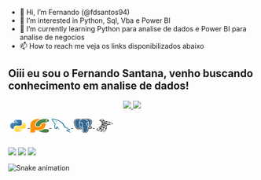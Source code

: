 - 👋 Hi, I’m Fernando (@fdsantos94)
- 👀 I’m interested in Python, Sql, Vba e Power BI
- 🌱 I’m currently learning Python para analise de dados e Power BI para analise de negocios
- 📫 How to reach me veja os links disponibilizados abaixo
## Oiii eu sou o Fernando Santana, venho buscando conhecimento em analise de dados!
<div align="center">
  <a href="https://github.com/fdsantos94">
  <img height="180em" src="https://github-readme-stats.vercel.app/api?username=fdsantos94&show_icons=true&theme=tokyonight&include_all_commits=true&count_private=true"/>
  <img height="180em" src="https://github-readme-stats.vercel.app/api/top-langs/?username=fdsantos94&layout=compact&langs_count=7&theme=tokyonight"/>
</div>
  
<div style="display: inline_block"><br>
  <img align="center" alt="Fernando-Python" height="30" width="40" src="https://raw.githubusercontent.com/devicons/devicon/master/icons/python/python-original.svg">
   <img align="center" alt="Fernando-Python" height="30" width="40" src="https://raw.githubusercontent.com/devicons/devicon/master/icons/pycharm/pycharm-original.svg">
  <img align="center" alt="Fernando-Python" height="30" width="40" src="https://raw.githubusercontent.com/devicons/devicon/master/icons/mysql/mysql-original.svg">
  <img align="center" alt="Fernando-Python" height="30" width="40" src="https://raw.githubusercontent.com/devicons/devicon/master/icons/postgresql/postgresql-original.svg">
  <img align="center" alt="Fernando-Python" height="30" width="40" src="https://raw.githubusercontent.com/devicons/devicon/master/icons/microsoftsqlserver/microsoftsqlserver-plain.svg">
  
</div>
  
  ##
 
<div> 
 
  <a href="https://instagram.com/fdsantos94/" target="_blank"><img src="https://img.shields.io/badge/-Instagram-%23E4405F?style=for-the-badge&logo=instagram&logoColor=white" target="_blank"></a>
  <a href = "mailto:fdsantos94@outlook.com"><img src="https://img.shields.io/badge/Microsoft_Outlook-0078D4?style=for-the-badge&logo=microsoft-outlook&logoColor=white"></a>
  <a href="https://www.linkedin.com/in/fdsantos94" target="_blank"><img src="https://img.shields.io/badge/-LinkedIn-%230077B5?style=for-the-badge&logo=linkedin&logoColor=white" target="_blank"></a> 
  
  ![Snake animation](https://github.com/fdsantos94/fdsantos94/blob/output/github-contribution-grid-snake.svg)
 
</div>
